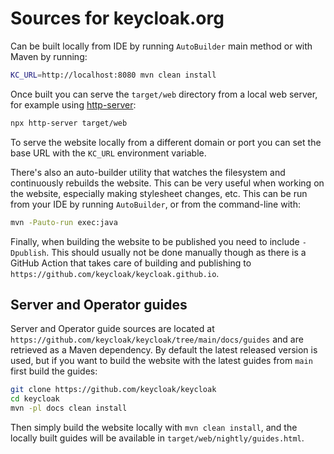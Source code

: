 # Sources for keycloak.org

Can be built locally from IDE by running `AutoBuilder` main method or with Maven by running:

```sh
KC_URL=http://localhost:8080 mvn clean install
```

Once built you can serve the `target/web` directory from a local web server, for example using [http-server](https://www.npmjs.com/package/http-server):

```sh
npx http-server target/web
```

To serve the website locally from a different domain or port you can set the base URL with the `KC_URL` environment variable.
    
There's also an auto-builder utility that watches the filesystem and continuously rebuilds the website. This can be very useful when working on the website, especially making stylesheet changes, etc. This can be run from your IDE by running `AutoBuilder`, or from the command-line with:

```sh
mvn -Pauto-run exec:java
```

Finally, when building the website to be published you need to include `-Dpublish`. This should usually not be done manually though as there is a GitHub Action that takes care of building and publishing to `https://github.com/keycloak/keycloak.github.io`.

## Server and Operator guides

Server and Operator guide sources are located at `https://github.com/keycloak/keycloak/tree/main/docs/guides` and are retrieved as a Maven dependency. By default the latest released version is used, but if you want to build the website with the latest guides from `main` first build the guides:

```sh
git clone https://github.com/keycloak/keycloak
cd keycloak
mvn -pl docs clean install
```

Then simply build the website locally with `mvn clean install`, and the locally built guides will be available in `target/web/nightly/guides.html`.
